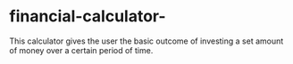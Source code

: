 # financial-calculator-
This calculator gives the user the basic outcome of investing a set amount of money over a certain period of time.
